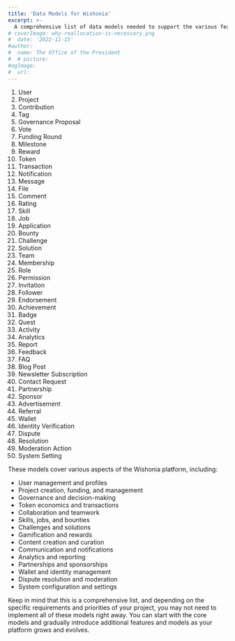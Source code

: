 ```yaml
---
title: 'Data Models for Wishonia'
excerpt: >-
  A comprehensive list of data models needed to support the various features of Wishonia
# coverImage: why-reallocation-is-necessary.png
#  date: '2022-11-15'
#author:
#  name: The Office of the President
#  # picture: 
#ogImage:
#  url: 
---
```





1. User
2. Project
3. Contribution
4. Tag
5. Governance Proposal
6. Vote
7. Funding Round
8. Milestone
9. Reward
10. Token
11. Transaction
12. Notification
13. Message
14. File
15. Comment
16. Rating
17. Skill
18. Job
19. Application
20. Bounty
21. Challenge
22. Solution
23. Team
24. Membership
25. Role
26. Permission
27. Invitation
28. Follower
29. Endorsement
30. Achievement
31. Badge
32. Quest
33. Activity
34. Analytics
35. Report
36. Feedback
37. FAQ
38. Blog Post
39. Newsletter Subscription
40. Contact Request
41. Partnership
42. Sponsor
43. Advertisement
44. Referral
45. Wallet
46. Identity Verification
47. Dispute
48. Resolution
49. Moderation Action
50. System Setting

These models cover various aspects of the Wishonia platform, including:

- User management and profiles
- Project creation, funding, and management
- Governance and decision-making
- Token economics and transactions
- Collaboration and teamwork
- Skills, jobs, and bounties
- Challenges and solutions
- Gamification and rewards
- Content creation and curation
- Communication and notifications
- Analytics and reporting
- Partnerships and sponsorships
- Wallet and identity management
- Dispute resolution and moderation
- System configuration and settings

Keep in mind that this is a comprehensive list, and depending on the specific requirements and priorities of your project, you may not need to implement all of these models right away. You can start with the core models and gradually introduce additional features and models as your platform grows and evolves.